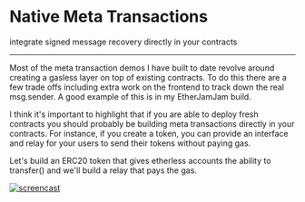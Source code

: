 # Native Meta Transactions

integrate signed message recovery directly in your contracts

---

Most of the meta transaction demos I have built to date revolve around creating a gasless layer on top of existing contracts. To do this there are a few trade offs including extra work on the frontend to track down the real msg.sender. A good example of this is in my EtherJamJam build.

I think it's important to highlight that if you are able to deploy fresh contracts you should probably be building meta transactions directly in your contracts. For instance, if you create a token, you can provide an interface and relay for your users to send their tokens without paying gas. 

Let's build an ERC20 token that gives etherless accounts the ability to transfer() and we'll build a relay that pays the gas.

[![screencast](https://user-images.githubusercontent.com/2653167/49298483-c4d0b600-f47a-11e8-97ae-f539ab5d0bc0.png)](https://youtu.be/tnLsBvzYu_A)

